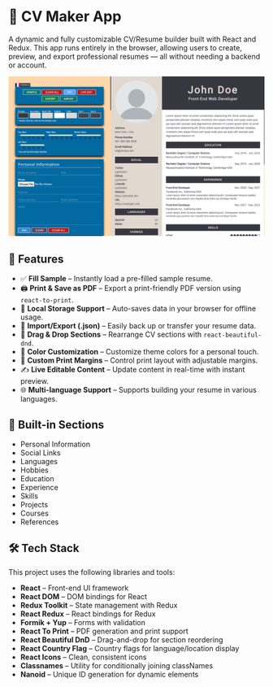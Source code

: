 # 📝 CV Maker App

A dynamic and fully customizable CV/Resume builder built with React and Redux. This app runs entirely in the browser, allowing users to create, preview, and export professional resumes — all without needing a backend or account.


![image alt](https://github.com/firas-saidi/CV_Maker/blob/09715781db91a468d77decd52df3706db987d267/Screenshot%202025-07-12%20105157.png)

## 🚀 Features

- ✅ **Fill Sample** – Instantly load a pre-filled sample resume.
- 🖨️ **Print & Save as PDF** – Export a print-friendly PDF version using `react-to-print`.
- 💾 **Local Storage Support** – Auto-saves data in your browser for offline usage.
- 🔄 **Import/Export (.json)** – Easily back up or transfer your resume data.
- 🧩 **Drag & Drop Sections** – Rearrange CV sections with `react-beautiful-dnd`.
- 🎨 **Color Customization** – Customize theme colors for a personal touch.
- 📐 **Custom Print Margins** – Control print layout with adjustable margins.
- ✍️ **Live Editable Content** – Update content in real-time with instant preview.
- 🌐 **Multi-language Support** – Supports building your resume in various languages.

## 📌 Built-in Sections

- Personal Information  
- Social Links  
- Languages  
- Hobbies  
- Education  
- Experience  
- Skills  
- Projects  
- Courses  
- References  

## 🛠️ Tech Stack

This project uses the following libraries and tools:

- **React** – Front-end UI framework  
- **React DOM** – DOM bindings for React  
- **Redux Toolkit** – State management with Redux  
- **React Redux** – React bindings for Redux  
- **Formik + Yup** – Forms with validation  
- **React To Print** – PDF generation and print support  
- **React Beautiful DnD** – Drag-and-drop for section reordering  
- **React Country Flag** – Country flags for language/location display  
- **React Icons** – Clean, consistent icons  
- **Classnames** – Utility for conditionally joining classNames  
- **Nanoid** – Unique ID generation for dynamic elements


